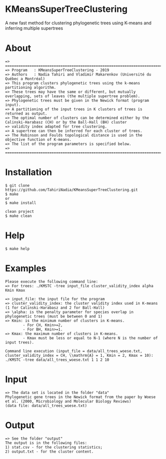 # KMeansSuperTreeClustering
A new fast method for clustering phylogenetic trees using K-means and inferring multiple supertrees

# About
	=> =============================================================================================================================
	=> Program   : KMeansSuperTreeClustering - 2019
	=> Authors   : Nadia Tahiri and Vladimir Makarenkov (Université du Québec a Montréal)
	=> This program clusters phylogenetic trees using the k-means partitioning algorithm.
	=> These trees may have the same or different, but mutually overlapping, sets of leaves (the multiple supertree problem).
	=> Phylogenetic trees must be given in the Newick format (program input).
	=> A partitioning of the input trees in K clusters of trees is returned as output. 
	=> The optimal number of clusters can be determined either by the Calinski-Harabasz (CH) or by the Ball-Hall (BH) cluster 
	=> validity index adapted for tree clustering.
	=> A supertree can then be inferred for each cluster of trees.
	=> The Robinson and Foulds topological distance is used in the objective function of K-means.
	=> The list of the program parameters is specified below.
	=> =============================================================================================================================

# Installation
	$ git clone https://github.com/TahiriNadia/KMeansSuperTreeClustering.git
	$ make
	or
	$ make install

	clean project
	$ make clean

# Help
	$ make help

# Examples
	Please execute the following command line:
	=> For trees: ./KMSTC -tree input_file cluster_validity_index alpha Kmin Kmax

	=> input_file: the input file for the program
	=> cluster_validity_index: the cluster validity index used in K-means (1 for Calinski-Harabasz and 2 for Ball-Hall)
	=> \alpha: is the penalty parameter for species overlap in phylogenetic trees (must be between 0 and 1)
	=> Kmin: is the minimum number of clusters in K-means. 
        	- For CH, Kmin>=2,
        	- For BH, Kmin>=1.
	=> Kmax: the maximum number of clusters in K-means. 
        	- Kmax must be less or equal to N-1 (where N is the number of input trees).

	Command line execution (input_file = data/all_trees_woese.txt, cluster_validity_index = CH, \\mathrm{A} = 1, Kmin = 2, Kmax = 10):
	./KMSTC -tree data/all_trees_woese.txt 1 1 2 10

# Input
	=> The data set is located in the folder "data"
	Phylogenetic gene trees in the Newick format from the paper by Woese et al. (2000, Microbiology and Molecular Biology Reviews)
	(data file: data/all_trees_woese.txt)

# Output
	=> See the folder "output"
	The output is in the following files:
	1) stat.csv - for the clustering statistics;
	2) output.txt - for the cluster content.
